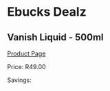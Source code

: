 
# Ebucks Dealz
## Vanish Liquid - 500ml
[Product Page](https://www.ebucks.com/web/shop/productSelected.do?prodId=373628038&catId=717342768)

Price: R49.00

Savings: 


	
